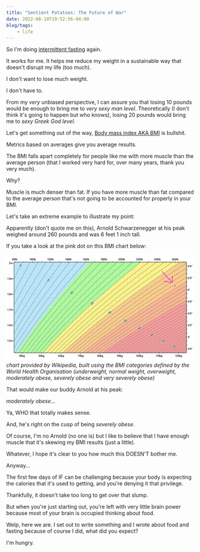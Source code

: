 ```yaml
---
title: "Sentient Potatoes: The Future of War"
date: 2022-08-10T19:52:56-04:00
blog/tags:
    - life
---
```

So I'm doing [intermittent fasting](https://en.wikipedia.org/wiki/Intermittent_fasting) again.

It works for me. It helps me reduce my weight in a sustainable way that doesn't disrupt my life (too much).

I don't want to lose much weight.

I don't have to.

From my *very* unbiased perspective, I can assure you that losing 10 pounds would be enough to bring me to *very sexy man level*. Theoretically (I don't think it's going to happen but who knows), losing 20 pounds would bring me to *sexy Greek God level*.

Let's get something out of the way, [Body mass index AKA BMI](https://en.wikipedia.org/wiki/Body_mass_index) is bullshit.

Metrics based on averages give you average results.

The BMI falls apart completely for people like me with more muscle than the average person (that I worked very hard for, over many years, thank you very much).

Why?

Muscle is much denser than fat. If you have more muscle than fat compared to the average person that's not going to be accounted for properly in your BMI.

Let's take an extreme example to illustrate my point:

Apparently (don't quote me on this), Arnold Schwarzenegger at his peak weighed around 260 pounds and was 6 feet 1 inch tall.

If you take a look at the pink dot on this BMI chart below:

![](BMI_chart.png)
_chart provided by Wikipedia, built using the BMI categories defined by the World Health Organisation (underweight, normal weight, overweight, moderately obese, severely obese and very severely obese)_


That would make our buddy Arnold at his peak:

*moderately obese*...

Ya, WHO that totally makes sense.

And, he's right on the cusp of being *severely obese*.

Of course, I'm no Arnold (no one is) but I like to believe that I have enough muscle that it's skewing my BMI results (just a little).

Whatever, I hope it's clear to you how much this DOESN'T bother me.

Anyway...

The first few days of IF can be challenging because your body is expecting the calories that it's used to getting, and you're denying it that privilege.

Thankfully, it doesn't take too long to get over that slump.

But when you're just starting out, you're left with very little brain power because most of your brain is occupied thinking about food.

Welp, here we are. I set out to write something and I wrote about food and fasting because of course I did, what did you expect?

I'm hungry.
